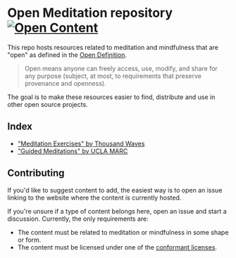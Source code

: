# Open Meditation repository [![Open Content](https://opendefinition.org/assets.okfn.org/images/ok_buttons/oc_80x15_blue.png "Open Content")](https://opendefinition.org/)

This repo hosts resources related to meditation and mindfulness that are "open" as defined in the [Open Definition](https://opendefinition.org/).

> Open means anyone can freely access, use, modify, and share for any purpose (subject, at most, to requirements that preserve provenance and openness).

The goal is to make these resources easier to find, distribute and use in other open source projects.

## Index

- ["Meditation Exercises" by Thousand Waves](thousandwaves-meditation-exercises)
- ["Guided Meditations" by UCLA MARC](ucla-marc)

## Contributing

If you'd like to suggest content to add, the easiest way is to open an issue linking to the website where the content is currently hosted.

If you're unsure if a type of content belongs here, open an issue and start a discussion. Currently, the only requirements are:

- The content must be related to meditation or mindfulness in some shape or form.
- The content must be licensed under one of the [conformant licenses](https://opendefinition.org/licenses/).
